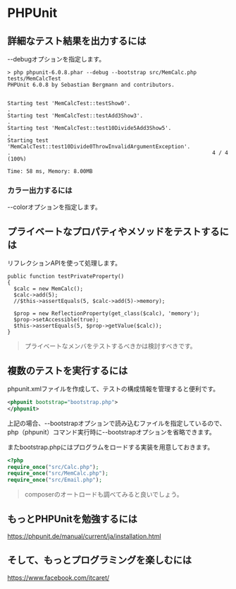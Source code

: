 # PHPUnit

## 詳細なテスト結果を出力するには

--debugオプションを指定します。

```
> php phpunit-6.0.8.phar --debug --bootstrap src/MemCalc.php tests/MemCalcTest
PHPUnit 6.0.8 by Sebastian Bergmann and contributors.


Starting test 'MemCalcTest::testShow0'.
.
Starting test 'MemCalcTest::testAdd3Show3'.
.
Starting test 'MemCalcTest::test10Divide5Add3Show5'.
.
Starting test 'MemCalcTest::test10Divide0ThrowInvalidArgumentException'.
.                                                                4 / 4 (100%)

Time: 58 ms, Memory: 8.00MB
```

### カラー出力するには

--colorオプションを指定します。

## プライベートなプロパティやメソッドをテストするには

リフレクションAPIを使って処理します。

```
public function testPrivateProperty()
{
  $calc = new MemCalc();
  $calc->add(5);
  //$this->assertEquals(5, $calc->add(5)->memory);

  $prop = new ReflectionProperty(get_class($calc), 'memory');
  $prop->setAccessible(true);
  $this->assertEquals(5, $prop->getValue($calc));
}
```

> プライベートなメンバをテストするべきかは検討すべきです。

## 複数のテストを実行するには

phpunit.xmlファイルを作成して、テストの構成情報を管理すると便利です。

```xml
<phpunit bootstrap="bootstrap.php">
</phpunit>
```

上記の場合、--bootstrapオプションで読み込むファイルを指定しているので、php（phpunit）コマンド実行時に--bootstrapオプションを省略できます。

またbootstrap.phpにはプログラムをロードする実装を用意しておきます。

```php
<?php
require_once("src/Calc.php");
require_once("src/MemCalc.php");
require_once("src/Email.php");
```

> composerのオートロードも調べてみると良いでしょう。

## もっとPHPUnitを勉強するには

https://phpunit.de/manual/current/ja/installation.html


## そして、もっとプログラミングを楽しむには

https://www.facebook.com/itcaret/
